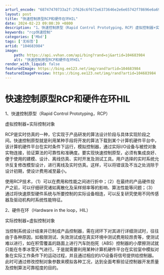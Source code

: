 ```yaml
---
arturl_encode: "68747470733a2f:2f626c6f672e6373646e2e6e65742f78696e6a69746d7a792f:61727469636c652f64657461696c732f313034363833393834"
layout: post
title: "快速控制原型RCP和硬件在环HIL"
date: 2024-02-23 09:00:39 +0800
description: "1、快速控制原型（Rapid Control Prototyping，RCP）虚拟控制器+实际控制对"
keywords: "rcp快速控制"
categories: ['Mbd']
tags: ['无标签']
artid: "104683984"
image:
    path: https://api.vvhan.com/api/bing?rand=sj&artid=104683984
    alt: "快速控制原型RCP和硬件在环HIL"
render_with_liquid: false
featuredImage: https://bing.ee123.net/img/rand?artid=104683984
featuredImagePreview: https://bing.ee123.net/img/rand?artid=104683984
---
```


# 快速控制原型RCP和硬件在环HIL

1、快速控制原型（Rapid Control Prototyping，RCP）

虚拟控制器+实际控制对象

RCP是实时仿真的一种，它实现于产品研发的算法设计阶段与具体实现阶段之间。快速控制原型就是利用某种手段将开发的算法下载到某个计算机硬件平台中，该计算机硬件平台在实时条件下运行，模拟控制器，通过实际I/O设备与被控对象实物连接，验证算法的可靠性和准确度。要实现快速控制原型，必须有集成良好、便于使用的建模、设计、离线仿真、实时开发及测试工具。用户选择的实时系统允许反复修改模型设计，进行离线及实时仿真。这样，可以将错误及不当之处消除于设计初期，使设计费用减至最小。

使用RCP技术，（1）可以在费用和性能之间进行折中；（2）在最终的产品硬件投产之前，可以仔细研究诸如离散化及采样频率等的影响、算法性能等问题；（3）通过将快速原型硬件系统与所要控制的实际设备相连，可以反复研究使用不同传感器及驱动机构时系统性能特征。

2、硬件在环（Hardware in the loop，HIL）

实际控制器+虚拟控制对象

当控制系统设计结束并已制成产品控制器，需在闭环下对其进行详细测试时，往往由于各种原因，如极限测试、失效测试或在真实环境中测试费用较昂贵等，使测试难以进行，如在积雪覆盖的路面上进行汽车防抱死（ABS）控制器的小摩擦测试就只能在冬季冰雪天气进行。于是就需要利用某种计算机硬件平台在实验室中模拟对象在实际工作条件下的运动过程，并且通过相应的I/O设备将信号提供给控制器。此时可通过修改控制对象参数来模拟各种工况，达到全面考察验证控制器开发质量及控制算法可靠程度的目的。